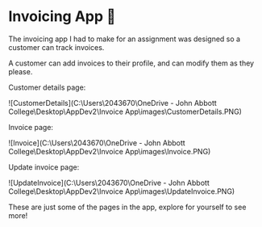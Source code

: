 # Invoicing App :iphone:

The invoicing app I had to make for an assignment  was designed so a customer can  track invoices. 

A customer can add invoices to their profile, and can modify them as they please.

Customer details page:

![CustomerDetails](C:\Users\2043670\OneDrive - John Abbott College\Desktop\AppDev2\Invoice App\images\CustomerDetails.PNG)

Invoice page:

![Invoice](C:\Users\2043670\OneDrive - John Abbott College\Desktop\AppDev2\Invoice App\images\Invoice.PNG)

Update invoice page:

![UpdateInvoice](C:\Users\2043670\OneDrive - John Abbott College\Desktop\AppDev2\Invoice App\images\UpdateInvoice.PNG)



These are just some of the pages in the app, explore for yourself to see more!